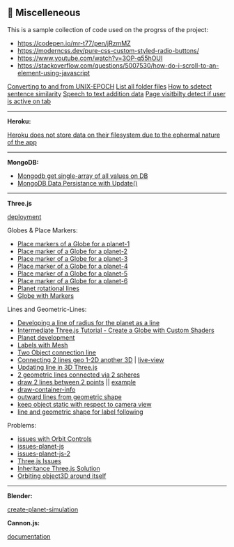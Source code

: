 ## 🧿 Miscelleneous

This is a sample collection of code used on the progrss of the project:

- https://codepen.io/mr-t77/pen/jRzmMZ
- https://moderncss.dev/pure-css-custom-styled-radio-buttons/
- https://www.youtube.com/watch?v=3OP-q55hOUI
- https://stackoverflow.com/questions/5007530/how-do-i-scroll-to-an-element-using-javascript

[Converting to and from UNIX-EPOCH](https://www.epochconverter.com/clock)
[List all folder files](https://stackoverflow.com/questions/2727167/how-do-you-get-a-list-of-the-names-of-all-files-present-in-a-directory-in-node-j)
[How to sdetect sentence similarity](https://datascience.stackexchange.com/questions/25053/best-practical-algorithm-for-sentence-similarity)
[Speech to text addition data](https://stackoverflow.com/questions/66094773/overwrite-textbox-speech-to-text-with-javascript)
[Page visitbilty detect if user is active on tab](https://stackoverflow.com/questions/1760250/how-to-tell-if-browser-tab-is-active)

---

**Heroku:**

[Heroku does not store data on their filesystem due to the ephermal nature of the app](https://quick-adviser.com/why-are-my-file-uploads-missing-deleted-heroku/)

---

**MongoDB:**

- [Mongodb get single-array of all values on DB](https://stackoverflow.com/questions/23273123/list-all-values-of-a-certain-field-in-mongodb)
- [MongoDB Data Persistance with Update()](https://stackoverflow.com/questions/13010290/nodejs-mongo-insert-if-not-exists-otherwise-update)

---

**Three.js**

[deployment](https://threejs.org/docs/#manual/en/introduction/Installation)

Globes & Place Markers:
- [Place markers of a Globe for a planet-1](https://jsfiddle.net/5z38ft6a/2/)
- [Place marker of a Globe for a planet-2](https://discourse.threejs.org/t/threejs-3d-earth-marker-needs-to-be-clickable/3118/9)
- [Place marker of a Globe for a planet-3](https://jsfiddle.net/jhL6s579/6/)
- [Place marker of a Globe for a planet-4](https://stackoverflow.com/questions/46017167/how-to-place-marker-with-lat-lon-on-3d-globe-three-js/46027856)
- [Place marker of a Globe for a planet-5](https://blog.mastermaps.com/2013/09/creating-webgl-earth-with-threejs.html)
- [Place marker of a Globe for a planet-6](https://jsfiddle.net/8fxtdukb/2/)
- [Planet rotational lines](http://jsfiddle.net/La6qcbvk/2/)
- [Globe with Markers](https://discourse.threejs.org/t/globe-with-markers-and-label-thoughts-ideas-approaches-solutions/34995)

Lines and Geometric-Lines:
- [Developing a line of radius for the planet as a line](https://stackoverflow.com/questions/66008813/draw-line-and-text-starting-from-the-centre-of-sphere-objects-threejs)
- [Intermediate Three.js Tutorial - Create a Globe with Custom Shaders](https://www.youtube.com/watch?v=vM8M4QloVL0)
- [Planet development](https://observablehq.com/@mourner/3d-planets-with-three-js)
- [Labels with Mesh](https://codepen.io/smtrd/pen/MZVWpN)
- [Two Object connection line](https://discourse.threejs.org/t/two-object-connection-line/17867)
- [Connecting 2 lines geo 1-2D another 3D](https://discourse.threejs.org/t/connecting-a-text-2d-container-to-a-3d-rotating-object-with-a-fixed-line-motion-following/35006) | [live-view](https://codepen.io/migbash/pen/MWOrMzP)
- [Updating line in 3D Three.js](https://stackoverflow.com/questions/35859792/three-js-lines-does-not-update)
- [2 geometric lines connected via 2 spheres](https://stackoverflow.com/questions/18286837/how-to-chain-two-geometric-objects-using-three-js)
- [draw 2 lines between 2 points](https://discourse.threejs.org/t/draw-line-between-2-points/23563) || [example](https://codepen.io/mjurczyk/pen/qBNGLjp)
- [draw-container-info](https://threejs.org/docs/#manual/en/introduction/Creating-text)
- [outward lines from geometric shape](https://stackoverflow.com/questions/62310414/three-js-attach-lines-to-cube-corners-that-go-out-in-the-same-angle-as-the-corn)
- [keep object static with respect to camera view](https://stackoverflow.com/questions/27512292/three-js-keep-an-objects-location-static-with-respect-to-the-camera)
- [line and geometric shape for label following](https://stackoverflow.com/questions/46667395/three-js-vector3-to-2d-screen-coordinate-with-rotated-scene)

Problems:
- [issues with Orbit Controls](https://stackoverflow.com/questions/61678077/three-orbitcontrols-the-second-parameter-domelement-is-now-mandatory-orbitco)
- [issues-planet-js](https://discourse.threejs.org/t/why-does-placing-more-than-1-place-marker-on-an-planet-object3d-not-work-anymore/34971)
- [issues-planet-js-2](https://stackoverflow.com/questions/71148754/why-does-placing-more-than-1-place-marker-on-an-planet-object3d-not-work-anymore)
- [Three.js Issues](https://stackoverflow.com/questions/68050700/class-constructor-object3d-cannot-be-invoked-without-new-at-new-three-css2dobj)
- [Inheritance Three.js Solution](https://stackoverflow.com/questions/26005656/how-to-make-backbone-models-inherit-prototype-from-three-object3d?rq=1)
- [Orbiting object3D around itself](https://stackoverflow.com/questions/54624460/how-to-rotate-a-threejs-object3d-object-around-its-end)

---

**Blender:**

[create-planet-simulation](https://arachnoid.com/blender_make_a_planet/index.html)

**Cannon.js:**

[documentation](https://schteppe.github.io/cannon.js/)